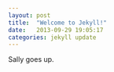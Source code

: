```yaml
---
layout: post
title:  "Welcome to Jekyll!"
date:   2013-09-29 19:05:17
categories: jekyll update
---
```


Sally goes up.
